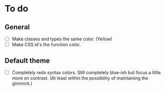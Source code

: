 # To do

## General

-   [ ] Make classes and types the same color. (Yellow)
-   [ ] Make CSS id's the function color.

## Default theme

-   [ ] Completely redo syntax colors. Still completely blue-ish but focus a little more on contrast. (At least within the possibility of maintaining the gimmick.)
